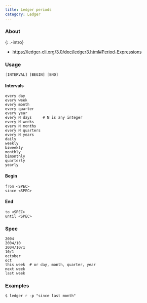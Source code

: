 ```yaml
---
title: Ledger periods
category: Ledger
---
```


### About
{: .-intro}

- <https://ledger-cli.org/3.0/doc/ledger3.html#Period-Expressions>

### Usage

    [INTERVAL] [BEGIN] [END]

#### Intervals

    every day
    every week
    every month
    every quarter
    every year
    every N days     # N is any integer
    every N weeks
    every N months
    every N quarters
    every N years
    daily
    weekly
    biweekly
    monthly
    bimonthly
    quarterly
    yearly

#### Begin

    from <SPEC>
    since <SPEC>

#### End

    to <SPEC>
    until <SPEC>

### Spec

    2004
    2004/10
    2004/10/1
    10/1
    october
    oct
    this week  # or day, month, quarter, year
    next week
    last week

### Examples

    $ ledger r -p "since last month"
